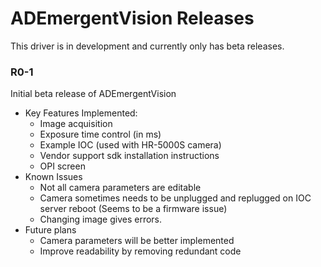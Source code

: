 # ADEmergentVision Releases

This driver is in development and currently only has beta releases.

<!--RELEASE START-->

### R0-1

Initial beta release of ADEmergentVision

* Key Features Implemented:
    * Image acquisition
    * Exposure time control (in ms)
    * Example IOC (used with HR-5000S camera)
    * Vendor support sdk installation instructions
    * OPI screen
* Known Issues
    * Not all camera parameters are editable
    * Camera sometimes needs to be unplugged and replugged on IOC server reboot (Seems to be a firmware issue)
    * Changing image gives errors.
* Future plans
    * Camera parameters will be better implemented
    * Improve readability by removing redundant code
